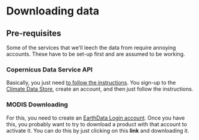 # Downloading data

## Pre-requisites

Some of the services that we'll leech the data from require annoying accounts. These have to be set-up first and are assumed to be working.

### Copernicus Data Service API

Basically, you just need [to follow the instructions](https://cds.climate.copernicus.eu/api-how-to). You sign-up to the [Climate Data Store](https://cds.climate.copernicus.eu/), create an account, and then just follow the instructions.

### MODIS Downloading

For this, you need to create an [EarthData Login account](https://urs.earthdata.nasa.gov/users/new). Once you have this, you probably want to try to download a product with that account to activate it. You can do this by just clicking on this **link** and downloading it.
